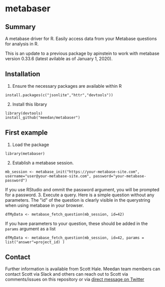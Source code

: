 # metabaser

## Summary

A metabase driver for R. Easily access data from your Metabase questions for analysis in R.

This is an update to a previous package by apinstein to work with metabase version 0.33.6 (latest avilable as of January 1, 2020).

## Installation
1. Ensure the necessary packages are available within R
```
install.packages(c("jsonlite","httr","devtools"))
```
2. Install this library
```
library(devtools)
install_github("meedan/metabaser")
```

## First example
1. Load the package
```
library(metabaser)
```
2. Establish a metabase session.
```
mb_session <- metabase_init("https://your-metabase-site.com", username="user@your-metabase-site.com", password="your-metabase-password")
```
If you use RStudio and ommit the password argument, you will be prompted for a password.
3. Execute a query. Here is a simple question without any parameters. 
The "id" of the question is clearly visible in the querystring when using metabase in your browser.
```
dfMyData <- metabase_fetch_question(mb_session, id=42)
```

If you have parameters to your question, these should be added in the ``params`` argument as a list
```
dfMyData <- metabase_fetch_question(mb_session, id=42, params = list("answer"=project_id) )
```

## Contact

Further information is available from Scott Hale. Meedan team members can 
contact Scott via Slack and others can reach out to Scott via comments/issues
on this repository or via [direct message on Twitter](https://twitter.com/computermacgyve)
